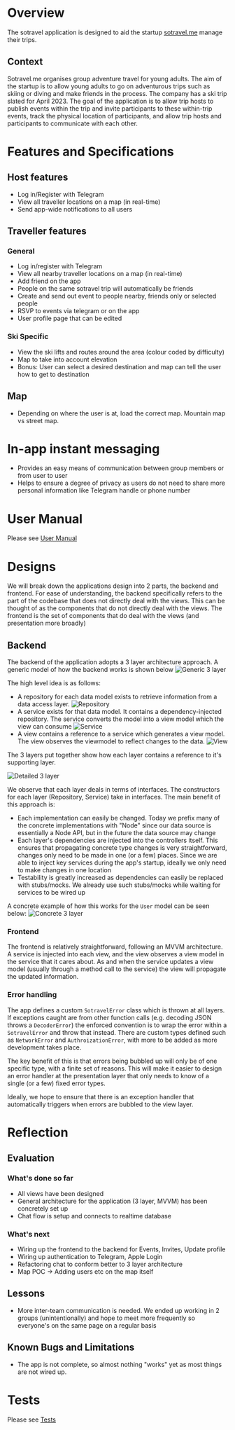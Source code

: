 # Overview

The sotravel application is designed to aid the startup
[sotravel.me](https://sotravel.me) manage their trips.

## Context

Sotravel.me organises group adventure travel for young adults. The aim of the
startup is to allow young adults to go on adventurous trips such as skiing or
diving and make friends in the process. The company has a ski trip slated for
April 2023. The goal of the application is to allow trip hosts to publish events
within the trip and invite participants to these within-trip events, track the
physical location of participants, and allow trip hosts and participants to
communicate with each other.

# Features and Specifications

## Host features

-   Log in/Register with Telegram
-   View all traveller locations on a map (in real-time)
-   Send app-wide notifications to all users

## Traveller features

### General

-   Log in/register with Telegram
-   View all nearby traveller locations on a map (in real-time)
-   Add friend on the app
-   People on the same sotravel trip will automatically be friends
-   Create and send out event to people nearby, friends only or selected people
-   RSVP to events via telegram or on the app
-   User profile page that can be edited

### Ski Specific

-   View the ski lifts and routes around the area (colour coded by difficulty)
-   Map to take into account elevation
-   Bonus: User can select a desired destination and map can tell the user how
    to get to destination

## Map

-   Depending on where the user is at, load the correct map. Mountain map vs
    street map.

# In-app instant messaging

-   Provides an easy means of communication between group members or from user
    to user
-   Helps to ensure a degree of privacy as users do not need to share more
    personal information like Telegram handle or phone number

# User Manual

Please see [User Manual](./User%20Manual.md)

# Designs

We will break down the applications design into 2 parts, the backend and
frontend. For ease of understanding, the backend specifically refers to the part
of the codebase that does not directly deal with the views. This can be thought
of as the components that do not directly deal with the views. The frontend is
the set of components that do deal with the views (and presentation more
broadly)

## Backend

The backend of the application adopts a 3 layer architecture approach. A generic
model of how the backend works is shown below ![Generic 3
layer](./diagrams/sprint-1-report/generic-3-layer.svg)

The high level idea is as follows:

-   A repository for each data model exists to retrieve information from a data
    access layer. ![Repository](./diagrams/sprint-1-report/repository-layer.svg)
-   A service exists for that data model. It contains a dependency-injected
    repository. The service converts the model into a view model which the view
    can consume ![Service](./diagrams/sprint-1-report/service-layer.svg)
-   A view contains a reference to a service which generates a view model. The
    view observes the viewmodel to reflect changes to the data.
    ![View](./diagrams/sprint-1-report/view-layer.svg)

The 3 layers put together show how each layer contains a reference to it's
supporting layer.

![Detailed 3 layer](./diagrams/sprint-1-report/generic-3-layer-detailed.svg)

We observe that each layer deals in terms of interfaces. The constructors for
each layer (Repository, Service) take in interfaces. The main benefit of this
approach is:

-   Each implementation can easily be changed. Today we prefix many of the
    concrete implementations with "Node" since our data source is essentially a
    Node API, but in the future the data source may change
-   Each layer's dependencies are injected into the controllers itself. This
    ensures that propagating concrete type changes is very straightforward,
    changes only need to be made in one (or a few) places. Since we are able to
    inject key services during the app's startup, ideally we only need to make
    changes in one location
-   Testability is greatly increased as dependencies can easily be replaced with
    stubs/mocks. We already use such stubs/mocks while waiting for services to
    be wired up

A concrete example of how this works for the `User` model can be seen below:
![Concrete 3 layer](./diagrams/sprint-1-report/concrete-3-layer-profile.svg)

### Frontend

The frontend is relatively straightforward, following an MVVM architecture. A
service is injected into each view, and the view observes a view model in the
service that it cares about. As and when the service updates a view model
(usually through a method call to the service) the view will propagate the
updated information.

### Error handling

The app defines a custom `SotravelError` class which is thrown at all layers. If
exceptions caught are from other function calls (e.g. decoding JSON throws a
`DecoderError`) the enforced convention is to wrap the error within a
`SotravelError` and throw that instead. There are custom types defined such as
`NetworkError` and `AuthroizationError`, with more to be added as more
development takes place.

The key benefit of this is that errors being bubbled up will only be of one
specific type, with a finite set of reasons. This will make it easier to design
an error handler at the presentation layer that only needs to know of a single
(or a few) fixed error types.

Ideally, we hope to ensure that there is an exception handler that automatically
triggers when errors are bubbled to the view layer.

# Reflection

## Evaluation

### What's done so far

-   All views have been designed
-   General architecture for the application (3 layer, MVVM) has been concretely
    set up
-   Chat flow is setup and connects to realtime database

### What's next

-   Wiring up the frontend to the backend for Events, Invites, Update profile
-   Wiring up authentication to Telegram, Apple Login
-   Refactoring chat to conform better to 3 layer architecture
-   Map POC -> Adding users etc on the map itself

## Lessons

-   More inter-team communication is needed. We ended up working in 2 groups
    (unintentionally) and hope to meet more frequently so everyone's on the same
    page on a regular basis

## Known Bugs and Limitations

-   The app is not complete, so almost nothing "works" yet as most things are
    not wired up.

# Tests

Please see [Tests](./tests.md)
